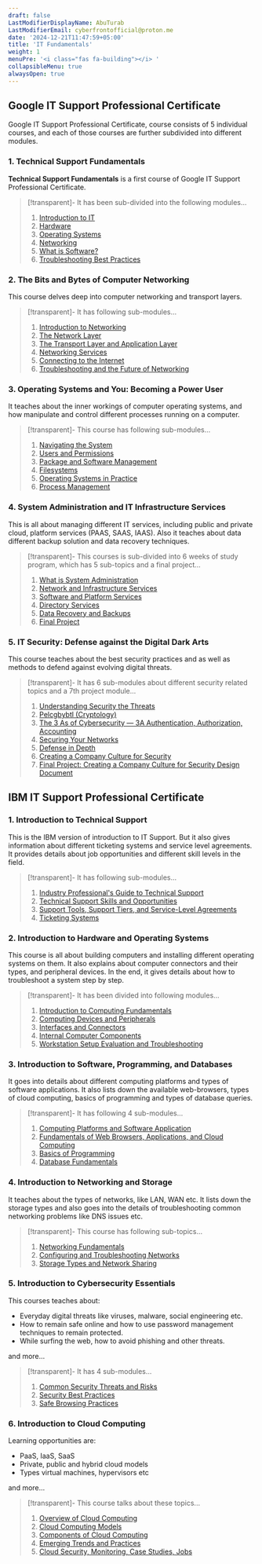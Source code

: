 ```yaml
---
draft: false
LastModifierDisplayName: AbuTurab
LastModifierEmail: cyberfrontofficial@proton.me
date: '2024-12-21T11:47:59+05:00'
title: 'IT Fundamentals'
weight: 1
menuPre: '<i class="fas fa-building"></i> '
collapsibleMenu: true
alwaysOpen: true
---
```


## Google IT Support Professional Certificate
Google IT Support Professional Certificate, course consists of 5 individual courses, and each of those courses are further subdivided into different modules.

### 1. Technical Support Fundamentals

**Technical Support Fundamentals** is a first course of Google IT Support Professional Certificate.

> [!transparent]- It has been sub-divided into the following modules...
>
> 1. [Introduction to IT](/it-fundamentals/google-it-support/technical-support-fundamentals/introduction-to-it/)
> 2. [Hardware](/it-fundamentals/google-it-support/technical-support-fundamentals/hardware/)
> 3. [Operating Systems](/it-fundamentals/google-it-support/technical-support-fundamentals/operating-system/)
> 4. [Networking](/it-fundamentals/google-it-support/technical-support-fundamentals/networking/)
> 5. [What is Software?](/it-fundamentals/google-it-support/technical-support-fundamentals/software/)
> 6. [Troubleshooting Best Practices](/it-fundamentals/google-it-support/technical-support-fundamentals/troubleshooting/)

### 2. The Bits and Bytes of Computer Networking

This course delves deep into computer networking and transport layers.

> [!transparent]- It has following sub-modules...
> 
> 1. [Introduction to Networking](/it-fundamentals/google-it-support/bits-and-bytes-of-computer-networking/introduction-to-networking/)
> 2. [The Network Layer](/it-fundamentals/google-it-support/bits-and-bytes-of-computer-networking/the-network-layer/)
> 3. [The Transport Layer and Application Layer](/it-fundamentals/google-it-support/bits-and-bytes-of-computer-networking/transport-layer-and-application-layer/)
> 4. [Networking Services](/it-fundamentals/google-it-support/bits-and-bytes-of-computer-networking/networking-services)
> 5. [Connecting to the Internet](/it-fundamentals/google-it-support/bits-and-bytes-of-computer-networking/connecting-to-the-internet)
> 6. [Troubleshooting and the Future of Networking](/it-fundamentals/google-it-support/bits-and-bytes-of-computer-networking/troubleshooting-and-the-future-of-networking)

### 3. Operating Systems and You: Becoming a Power User

It teaches about the inner workings of computer operating systems, and how manipulate and control different processes running on a computer.

> [!transparent]- This course has following sub-modules...
>
> 1. [Navigating the System](/it-fundamentals/google-it-support/operating-systems-and-you/navigating-the-system)
> 2. [Users and Permissions](/it-fundamentals/google-it-support/operating-systems-and-you/users-and-permissions)
> 3. [Package and Software Management](/it-fundamentals/google-it-support/operating-systems-and-you/package-and-software-management)
> 4. [Filesystems](/it-fundamentals/google-it-support/operating-systems-and-you/filesystems)
> 5. [Operating Systems in Practice](/it-fundamentals/google-it-support/operating-systems-and-you/operating-systems-in-practice)
> 6. [Process Management](/it-fundamentals/google-it-support/operating-systems-and-you/process-management)

### 4. System Administration and IT Infrastructure Services

This is all about managing different IT services, including public and private cloud, platform services (PAAS, SAAS, IAAS). Also it teaches about data different backup solution and data recovery techniques.

> [!transparent]- This courses is sub-divided into 6 weeks of study program, which has 5 sub-topics and a final project...
>
> 1. [What is System Administration](/it-fundamentals/google-it-support/sysadmin-and-it-infrastructure-services/what-is-system-administration)
> 2. [Network and Infrastructure Services](/it-fundamentals/google-it-support/sysadmin-and-it-infrastructure-services/network-and-infrastructure-services)
> 3. [Software and Platform Services](/it-fundamentals/google-it-support/sysadmin-and-it-infrastructure-services/software-and-platform-services)
> 4. [Directory Services](/it-fundamentals/google-it-support/sysadmin-and-it-infrastructure-services/directory-services)
> 5. [Data Recovery and Backups](/it-fundamentals/google-it-support/sysadmin-and-it-infrastructure-services/data-recovery-and-backups)
> 6. [Final Project](/it-fundamentals/google-it-support/sysadmin-and-it-infrastructure-services/sysadmin-and-it-infrastructure-services-final-project)

### 5. IT Security: Defense against the Digital Dark Arts

This course teaches about the best security practices and as well as methods to defend against evolving digital threats.

> [!transparent]- It has 6 sub-modules about different security related topics and a 7th project module...
>
> 1. [Understanding Security the Threats](/it-fundamentals/google-it-support/it-security/understanding-the-security-threats)
> 2. [Pelcgbybtl (Cryptology)](/it-fundamentals/google-it-support/it-security/pelcgbybtl)
> 3. [The 3 As of Cybersecurity — 3A Authentication, Authorization, Accounting](/it-fundamentals/google-it-support/it-security/the-3as-of-cybersecurity)
> 4. [Securing Your Networks](/it-fundamentals/google-it-support/it-security/securing-your-networks)
> 5. [Defense in Depth](/it-fundamentals/google-it-support/it-security/defense-in-depth)
> 6. [Creating a Company Culture for Security](/it-fundamentals/google-it-support/it-security/creating-a-company-culture-for-security)
> 7. [Final Project: Creating a Company Culture for Security Design Document](/it-fundamentals/google-it-support/it-security/creating-a-company-culture-for-security-design-document)

## IBM IT Support Professional Certificate

### 1. Introduction to Technical Support

This is the IBM version of introduction to IT Support. But it also gives information about different ticketing systems and service level agreements. It provides details about job opportunities and different skill levels in the field.

> [!transparent]- It has following sub-modules...
>
> 1. [Industry Professional's Guide to Technical Support](/it-fundamentals/ibm-it-support/introduction-to-technical-support/industry-professionals-guide-to-technical-support)
> 2. [Technical Support Skills and Opportunities](/it-fundamentals/ibm-it-support/introduction-to-technical-support/technical-support-skills-and-opportunities)
> 3. [Support Tools, Support Tiers, and Service-Level Agreements](/it-fundamentals/ibm-it-support/introduction-to-technical-support/support-tools-support-tiers-and-service-level-agreements)
> 4. [Ticketing Systems](/it-fundamentals/ibm-it-support/introduction-to-technical-support/ticketing-systems)

### 2. Introduction to Hardware and Operating Systems

This course is all about building computers and installing different operating systems on them. It also explains about computer connectors and their types, and peripheral devices. In the end, it gives details about how to troubleshoot a system step by step.

> [!transparent]- It has been divided into following modules...
>
> 1. [Introduction to Computing Fundamentals](/it-fundamentals/ibm-it-support/intro-to-hardware-and-os/introduction-to-computing-fundamentals)
> 2. [Computing Devices and Peripherals](/it-fundamentals/ibm-it-support/intro-to-hardware-and-os/computing-devices-and-peripherals)
> 3. [Interfaces and Connectors](/it-fundamentals/ibm-it-support/intro-to-hardware-and-os/interfaces-and-connectors)
> 4. [Internal Computer Components](/it-fundamentals/ibm-it-support/intro-to-hardware-and-os/internal-computer-components)
> 5. [Workstation Setup Evaluation and Troubleshooting](/it-fundamentals/ibm-it-support/intro-to-hardware-and-os/workstation-setup-evaluation-and-troubleshooting)

### 3. Introduction to Software, Programming, and Databases

It goes into details about different computing platforms and types of software applications. It also lists down the available web-browsers, types of cloud computing, basics of programming and types of database queries.

> [!transparent]- It has following 4 sub-modules...
>
> 1. [Computing Platforms and Software Application](/it-fundamentals/ibm-it-support/intro-to-software-programming-and-databases/computing-platforms-and-software-application)
> 2. [Fundamentals of Web Browsers, Applications, and Cloud Computing](/it-fundamentals/ibm-it-support/intro-to-software-programming-and-databases/fundamentals-of-web-browsers-applications-and-cloud-computing)
> 3. [Basics of Programming](/it-fundamentals/ibm-it-support/intro-to-software-programming-and-databases/basics-of-programming)
> 4. [Database Fundamentals](/it-fundamentals/ibm-it-support/intro-to-software-programming-and-databases/database-fundamentals)

### 4. Introduction to Networking and Storage

It teaches about the types of networks, like LAN, WAN etc. It lists down the storage types and also goes into the details of troubleshooting common networking problems like DNS issues etc.

>[!transparent]- This course has following sub-topics...
>
> 1. [Networking Fundamentals](/it-fundamentals/ibm-it-support/intro-to-networking-and-storage/networking-fundamentals)
> 2. [Configuring and Troubleshooting Networks](/it-fundamentals/ibm-it-support/intro-to-networking-and-storage/configuring-and-troubleshooting-networks)
> 3. [Storage Types and Network Sharing](/it-fundamentals/ibm-it-support/intro-to-networking-and-storage/storage-types-and-network-sharing)

### 5. Introduction to Cybersecurity Essentials

This courses teaches about:

- Everyday digital threats like viruses, malware, social engineering etc.
- How to remain safe online and how to use password management techniques to remain protected.
- While surfing the web, how to avoid phishing and other threats.

and more...

>[!transparent]- It has 4 sub-modules...
>
> 1. [Common Security Threats and Risks](/it-fundamentals/ibm-it-support/intro-to-cybersecurity-essentials/common-security-threats-and-risks)
> 2. [Security Best Practices](/it-fundamentals/ibm-it-support/intro-to-cybersecurity-essentials/security-best-practices)
> 3. [Safe Browsing Practices](/it-fundamentals/ibm-it-support/intro-to-cybersecurity-essentials/safe-browsing-practices)

### 6. Introduction to Cloud Computing

Learning opportunities are:
- PaaS, IaaS, SaaS
- Private, public and hybrid cloud models
- Types virtual machines, hypervisors etc

and more...

>[!transparent]- This course talks about these topics...
>
> 1. [Overview of Cloud Computing](/it-fundamentals/ibm-it-support/intro-to-cloud-computing/overview-of-cloud-computing)
> 2. [Cloud Computing Models](/it-fundamentals/ibm-it-support/intro-to-cloud-computing/cloud-computing-models)
> 3. [Components of Cloud Computing](/it-fundamentals/ibm-it-support/intro-to-cloud-computing/components-of-cloud-computing)
> 4. [Emerging Trends and Practices](/it-fundamentals/ibm-it-support/intro-to-cloud-computing/emerging-trends-and-practices)
> 5. [Cloud Security, Monitoring, Case Studies, Jobs](/it-fundamentals/ibm-it-support/intro-to-cloud-computing/cloud-security-monitoring-case-studies-jobs)
